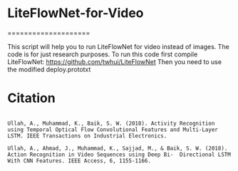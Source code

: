 # LiteFlowNet-for-Video
====================

This script will help you to run LiteFlowNet for video instead of images. The code is for just research purposes.
To run this code first compile LiteFlowNet: https://github.com/twhui/LiteFlowNet 
Then you need to use the modified deploy.prototxt


Citation
====================
<pre>
<code>
Ullah, A., Muhammad, K., Baik, S. W. (2018). Activity Recognition using Temporal Optical Flow Convolutional Features and Multi-Layer LSTM. IEEE Transactions on Industrial Electronics.

Ullah, A., Ahmad, J., Muhammad, K., Sajjad, M., & Baik, S. W. (2018). Action Recognition in Video Sequences using Deep Bi-  Directional LSTM With CNN Features. IEEE Access, 6, 1155-1166.

</code>
</pre>
